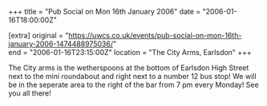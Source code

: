+++
title = "Pub Social on Mon 16th January 2006"
date = "2006-01-16T18:00:00Z"

[extra]
original = "https://uwcs.co.uk/events/pub-social-on-mon-16th-january-2006-1474488975036/"    
end = "2006-01-16T23:15:00Z"
location = "The City Arms, Earlsdon"
+++

The City arms is the wetherspoons at the bottom of Earlsdon High Street next to the mini roundabout and right next to a number 12 bus stop\! We will be in the seperate area to the right of the bar from 7 pm every Monday\! See you all there\!

